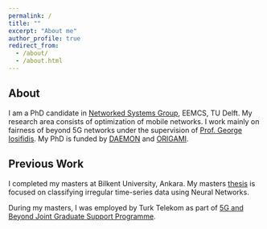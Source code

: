 ```yaml
---
permalink: /
title: ""
excerpt: "About me"
author_profile: true
redirect_from: 
  - /about/
  - /about.html
---
```


## About
I am a PhD candidate in [Networked Systems Group](https://www.tudelft.nl/en/eemcs/the-faculty/departments/software-technology/networked-systems), EEMCS, TU Delft. My research area consists of optimization of mobile networks. I work mainly on fairness of beyond 5G networks under the supervision of [Prof. George Iosifidis](https://www.futurenetworkslab.net/). My PhD is funded by [DAEMON](https://cordis.europa.eu/project/id/101017109) and [ORIGAMI](https://sns-origami.eu/).

## Previous Work
I completed my masters at Bilkent University, Ankara. My masters [thesis](https://aslanfth.github.io/publication/2021-09-15-msthesis) is focused on classifying irregular time-series data using Neural Networks.

During my masters, I was employed by Turk Telekom as part of [5G and Beyond Joint Graduate Support Programme](https://5gtrforum.org.tr/en).